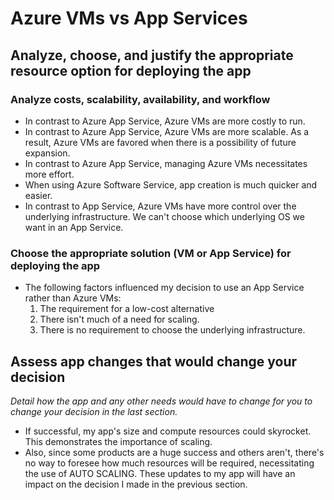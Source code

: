 # Azure VMs vs App Services

## Analyze, choose, and justify the appropriate resource option for deploying the app

### **Analyze costs, scalability, availability, and workflow**

- In contrast to Azure App Service, Azure VMs are more costly to run.
- In contrast to Azure App Service, Azure VMs are more scalable. As a result, Azure VMs are favored when there is a possibility of future expansion.
- In contrast to Azure App Service, managing Azure VMs necessitates more effort.
- When using Azure Software Service, app creation is much quicker and easier.
- In contrast to App Service, Azure VMs have more control over the underlying infrastructure. We can't choose which underlying OS we want in an App Service.

### **Choose the appropriate solution (VM or App Service) for deploying the app**

- The following factors influenced my decision to use an App Service rather than Azure VMs:
  1. The requirement for a low-cost alternative
  2. There isn't much of a need for scaling.
  3. There is no requirement to choose the underlying infrastructure.

## Assess app changes that would change your decision

*Detail how the app and any other needs would have to change for you to change your decision in the last section.*

- If successful, my app's size and compute resources could skyrocket. This demonstrates the importance of scaling.
- Also, since some products are a huge success and others aren't, there's no way to foresee how much resources will be required, necessitating the use of AUTO SCALING.
These updates to my app will have an impact on the decision I made in the previous section.
